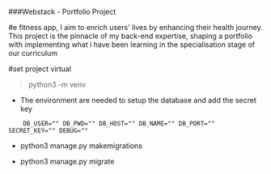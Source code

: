 ###Webstack - Portfolio Project

#e fitness app, I aim to enrich users' lives by enhancing their health journey. This project is the pinnacle of my back-end expertise, shaping a portfolio with implementing
what i have been learning in the specialisation stage of our curriculum

#set project virtual
>  python3 -m venv <environment name>
- The environment are needed to setup the database and add the secret key
```
    DB_USER="" DB_PWD="" DB_HOST="" DB_NAME="" DB_PORT="" SECRET_KEY="" DEBUG=""
```
- python3 manage.py makemigrations

- python3 manage.py migrate
